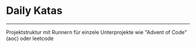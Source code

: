 # Daily Katas 

---
Projektstruktur mit Runnern für einzele Unterprojekte wie "Advent of Code"(aoc) oder leetcode
